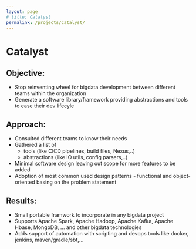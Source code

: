 ```yaml
---
layout: page
# title: Catalyst
permalink: /projects/catalyst/
---
```


# Catalyst

## Objective:
  - Stop reinventing wheel for bigdata development between different teams within the organization
  - Generate a software library/framework providing abstractions and tools to ease their dev lifecyle

## Approach:
  - Consulted different teams to know their needs
  - Gathered a list of
  	- tools (like CICD pipelines, build files, Nexus,..) 
	- abstractions (like IO utils, config parsers,..)
  - Minimal software design leaving out scope for more features to be added
  - Adoption of most common used design patterns - functional and object-oriented basing on the problem statement

## Results:
  - Small portable framwork to incorporate in any bigdata project
  - Supports Apache Spark, Apache Hadoop, Apache Kafka, Apache Hbase, MongoDB, ... and other bigdata technologies
  - Adds support of automation with scripting and devops tools like docker, jenkins, maven/gradle/sbt,...


